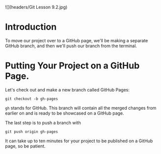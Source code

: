 ![](headers/Git Lesson 9.2.jpg)

# Introduction

To move our project over to a GitHub page, we'll be making a separate GitHub branch, and then we'll push our branch from the terminal.

# Putting Your Project on a GitHub Page.

Let's check out and make a new branch called GitHub Pages:

```
git checkout -b gh-pages
```

`gh` stands for GitHub. This branch will contain all the merged changes from earlier on and is ready to be showcased on a GitHub page.

The last step is to push a branch with

```
git push origin gh-pages
```

It can take up to ten minutes for your project to be published on a GitHub page, so be patient.